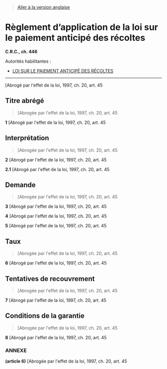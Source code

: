 > [Aller à la version anglaise](/en/Regulations/Consolidated%20Regulations%20of%20Canada/401-500/C.R.C.,%20c.%20446.md)

# Règlement d’application de la loi sur le paiement anticipé des récoltes

**C.R.C., ch. 446**

Autorités habilitantes : 
- [LOI SUR LE PAIEMENT ANTICIPÉ DES RÉCOLTES](/fr/Lois/Lois%20révisées%20du%20Canada/C/C-49.md)

----------


[Abrogé par l'effet de la loi, 1997, ch. 20, art. 45



## Titre abrégé
> [Abrogée par l'effet de la loi, 1997, ch. 20, art. 45



**1** [Abrogé par l'effet de la loi, 1997, ch. 20, art. 45




## Interprétation
> [Abrogée par l'effet de la loi, 1997, ch. 20, art. 45



**2** [Abrogé par l'effet de la loi, 1997, ch. 20, art. 45



**2.1** [Abrogé par l'effet de la loi, 1997, ch. 20, art. 45




## Demande
> [Abrogée par l'effet de la loi, 1997, ch. 20, art. 45



**3** [Abrogé par l'effet de la loi, 1997, ch. 20, art. 45



**4** [Abrogé par l'effet de la loi, 1997, ch. 20, art. 45



**5** [Abrogé par l'effet de la loi, 1997, ch. 20, art. 45




## Taux
> [Abrogée par l'effet de la loi, 1997, ch. 20, art. 45



**6** [Abrogé par l'effet de la loi, 1997, ch. 20, art. 45




## Tentatives de recouvrement
> [Abrogée par l'effet de la loi, 1997, ch. 20, art. 45



**7** [Abrogé par l'effet de la loi, 1997, ch. 20, art. 45




## Conditions de la garantie
> [Abrogée par l'effet de la loi, 1997, ch. 20, art. 45



**8** [Abrogé par l'effet de la loi, 1997, ch. 20, art. 45




### **ANNEXE** 
**(article 6)**
[Abrogée par l'effet de la loi, 1997, ch. 20, art. 45


